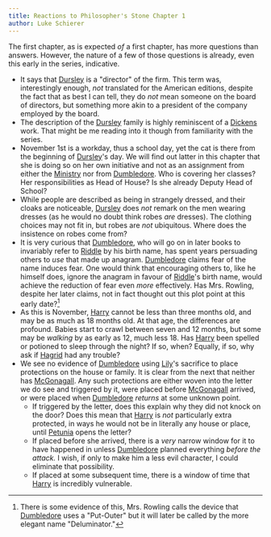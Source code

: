 ```yaml
---
title: Reactions to Philosopher's Stone Chapter 1
author: Luke Schierer
---
```


The first chapter, as is expected *of* a first chapter, has more questions than answers.  However, the nature of a few of those questions is already, even this early in the series, indicative. 

* It says that [Dursley][Vernon] is a "director" of the firm.  This term was, interestingly enough, *not* translated for the American editions, despite the fact that as best I can tell, they do *not* mean someone on the board of directors, but something more akin to a president of the company employed by the board.  
* The description of the [Dursley] family is highly reminiscent of a [Dickens] work.  That might be me reading into it though from familiarity with the series. 
* November 1st is a workday, thus a school day, yet the cat is there from the beginning of [Dursley][Vernon]'s day.  We will find out latter in this chapter that she is doing so on her own initiative and not as an assignment from either the [Ministry] nor from [Dumbledore].  Who is covering her classes?  Her responsibilities as Head of House?  Is she already Deputy Head of School? 
* While people are described as being in strangely dressed, and their cloaks are noticeable, [Dursley][Vernon] does *not* remark on the men wearing dresses (as he would no doubt think robes *are* dresses).  The clothing choices may not fit in, but robes are *not* ubiquitous.  Where does the insistence on robes come from? 
* It is very curious that [Dumbledore], who will go on in later books to invariably refer to [Riddle] by his birth name, has spent years persuading others to *use* that made up anagram.  [Dumbledore] claims fear of the name induces fear.  One would think that encouraging others to, like he himself does, ignore the anagram in favour of [Riddle]'s birth name, would achieve the reduction of fear even *more* effectively.  Has Mrs. Rowling, despite her later claims, not in fact thought out this plot point at this early date?[^240424-1]
* As this is November, [Harry] cannot be less than three months old, and may be as much as 18 months old. At that age, the differences are profound.  Babies start to crawl between seven and 12 months, but some may be *walking* by as early as 12, much less 18.  Has [Harry] been spelled or potioned to sleep through the night?  If so, when? Equally, if so, why ask if [Hagrid] had any trouble?
* We see no evidence of [Dumbledore] using [Lily]'s sacrifice to place protections on the house or family.  It is clear from the next that neither has [McGonagall].  Any such protections are either woven into the letter we do see and triggered by it, were placed before [McGonagall] arrived, or were placed when [Dumbledore] *returns* at some unknown point.
  * If triggered by the letter, does this explain why they did not knock on the door?  Does this mean that [Harry] is *not* particularly extra protected, in ways he would not be in literally any house or place, until [Petunia] opens the letter? 
  * If placed before she arrived, there is a *very* narrow window for it to have happened in unless [Dumbledore] planned everything *before the attack.*  I wish, if only to make him a less evil character, I could eliminate that possibility.
  * If placed at some subsequent time, there is a window of time that [Harry] is incredibly vulnerable. 

[Hagrid]: /harrypedia/people/hagrid/rubeus/

[Dursley]: /harrypedia/people/dursley/

[Ministry]: /harrypedia/culture/government/

[Petunia]: /harrypedia/people/evans/petunia/

[McGonagall]: /harrypedia/people/mcgonagall/minerva/

[Lily]: /harrypedia/people/evans/lily_j/

[Harry]: /harrypedia/people/potter/harry_james/

[Vernon]: /harrypedia/people/dursley/vernon/

[Dickens]: https://en.wikipedia.org/wiki/Charles_Dickens

[Dumbledore]: /harrypedia/people/dumbledore/albus_percival_wulfric_brian/

[Riddle]: /harrypedia/people/riddle/tom_marvolo/

[^240424-1]: There is some evidence of this, Mrs. Rowling calls the device that [Dumbledore] uses a "Put-Outer" but it will later be called by the more elegant name "Deluminator."  